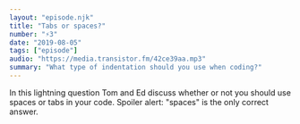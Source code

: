 ```yaml
---
layout: "episode.njk"
title: "Tabs or spaces?"
number: "⚡️3"
date: "2019-08-05"
tags: ["episode"]
audio: "https://media.transistor.fm/42ce39aa.mp3"
summary: "What type of indentation should you use when coding?"
---
```


In this lightning question Tom and Ed discuss whether or not you should use spaces or tabs in your code. Spoiler alert: "spaces" is the only correct answer.

